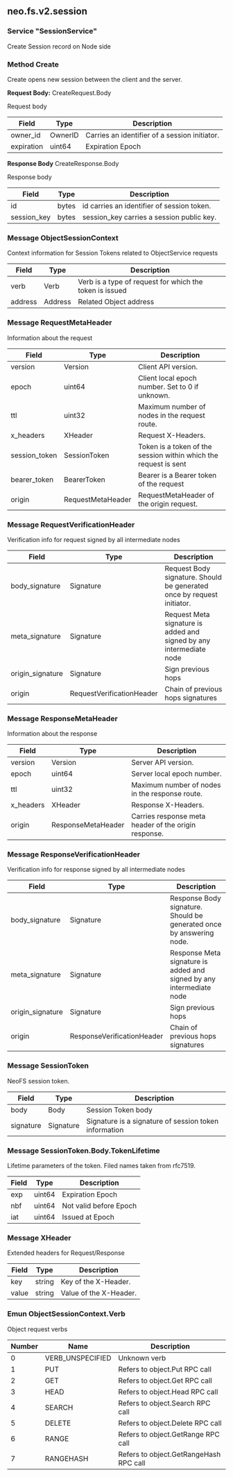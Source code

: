 ## neo.fs.v2.session



### Service "SessionService"

Create Session record on Node side


### Method Create

Create opens new session between the client and the server.

 

__Request Body:__ CreateRequest.Body

Request body

| Field | Type | Description |
| ----- | ---- | ----------- |
| owner_id | OwnerID | Carries an identifier of a session initiator. |
| expiration | uint64 | Expiration Epoch |
         

__Response Body__ CreateResponse.Body

Response body

| Field | Type | Description |
| ----- | ---- | ----------- |
| id | bytes | id carries an identifier of session token. |
| session_key | bytes | session_key carries a session public key. |
          
### Message ObjectSessionContext

Context information for Session Tokens related to ObjectService requests

| Field | Type | Description |
| ----- | ---- | ----------- |
| verb | Verb | Verb is a type of request for which the token is issued |
| address | Address | Related Object address |
   
### Message RequestMetaHeader

Information about the request

| Field | Type | Description |
| ----- | ---- | ----------- |
| version | Version | Client API version. |
| epoch | uint64 | Client local epoch number. Set to 0 if unknown. |
| ttl | uint32 | Maximum number of nodes in the request route. |
| x_headers | XHeader | Request X-Headers. |
| session_token | SessionToken | Token is a token of the session within which the request is sent |
| bearer_token | BearerToken | Bearer is a Bearer token of the request |
| origin | RequestMetaHeader | RequestMetaHeader of the origin request. |
   
### Message RequestVerificationHeader

Verification info for request signed by all intermediate nodes

| Field | Type | Description |
| ----- | ---- | ----------- |
| body_signature | Signature | Request Body signature. Should be generated once by request initiator. |
| meta_signature | Signature | Request Meta signature is added and signed by any intermediate node |
| origin_signature | Signature | Sign previous hops |
| origin | RequestVerificationHeader | Chain of previous hops signatures |
   
### Message ResponseMetaHeader

Information about the response

| Field | Type | Description |
| ----- | ---- | ----------- |
| version | Version | Server API version. |
| epoch | uint64 | Server local epoch number. |
| ttl | uint32 | Maximum number of nodes in the response route. |
| x_headers | XHeader | Response X-Headers. |
| origin | ResponseMetaHeader | Carries response meta header of the origin response. |
   
### Message ResponseVerificationHeader

Verification info for response signed by all intermediate nodes

| Field | Type | Description |
| ----- | ---- | ----------- |
| body_signature | Signature | Response Body signature. Should be generated once by answering node. |
| meta_signature | Signature | Response Meta signature is added and signed by any intermediate node |
| origin_signature | Signature | Sign previous hops |
| origin | ResponseVerificationHeader | Chain of previous hops signatures |
   
### Message SessionToken

NeoFS session token.

| Field | Type | Description |
| ----- | ---- | ----------- |
| body | Body | Session Token body |
| signature | Signature | Signature is a signature of session token information |
    
### Message SessionToken.Body.TokenLifetime

Lifetime parameters of the token. Filed names taken from rfc7519.

| Field | Type | Description |
| ----- | ---- | ----------- |
| exp | uint64 | Expiration Epoch |
| nbf | uint64 | Not valid before Epoch |
| iat | uint64 | Issued at Epoch |
   
### Message XHeader

Extended headers for Request/Response

| Field | Type | Description |
| ----- | ---- | ----------- |
| key | string | Key of the X-Header. |
| value | string | Value of the X-Header. |
    
### Emun ObjectSessionContext.Verb

Object request verbs

| Number | Name | Description |
| ------ | ---- | ----------- |
| 0 | VERB_UNSPECIFIED | Unknown verb |
| 1 | PUT | Refers to object.Put RPC call |
| 2 | GET | Refers to object.Get RPC call |
| 3 | HEAD | Refers to object.Head RPC call |
| 4 | SEARCH | Refers to object.Search RPC call |
| 5 | DELETE | Refers to object.Delete RPC call |
| 6 | RANGE | Refers to object.GetRange RPC call |
| 7 | RANGEHASH | Refers to object.GetRangeHash RPC call |
 
